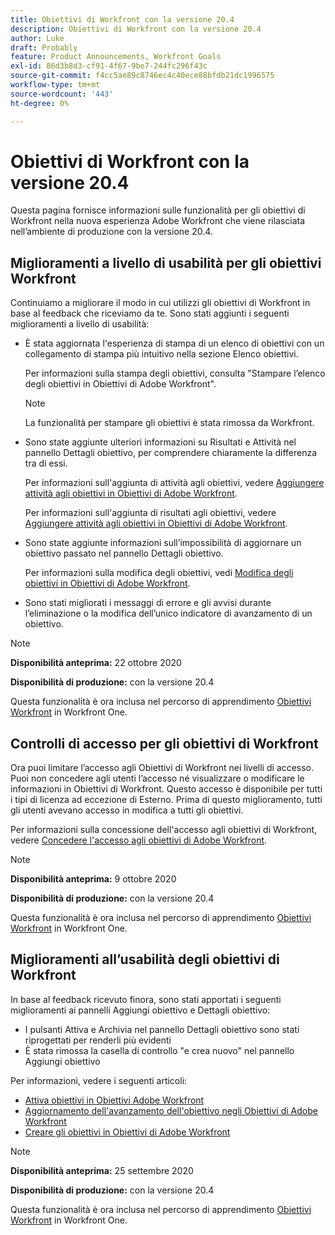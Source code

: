 ```yaml
---
title: Obiettivi di Workfront con la versione 20.4
description: Obiettivi di Workfront con la versione 20.4
author: Luke
draft: Probably
feature: Product Announcements, Workfront Goals
exl-id: 86d3b8d3-cf91-4f67-9be7-244fc296f43c
source-git-commit: f4cc5ae89c8746ec4c40ece88bfdb21dc1996575
workflow-type: tm+mt
source-wordcount: '443'
ht-degree: 0%

---
```


# Obiettivi di Workfront con la versione 20.4

Questa pagina fornisce informazioni sulle funzionalità per gli obiettivi di Workfront nella nuova esperienza Adobe Workfront che viene rilasciata nell’ambiente di produzione con la versione 20.4.

## Miglioramenti a livello di usabilità per gli obiettivi Workfront

Continuiamo a migliorare il modo in cui utilizzi gli obiettivi di Workfront in base al feedback che riceviamo da te. Sono stati aggiunti i seguenti miglioramenti a livello di usabilità:

* È stata aggiornata l&#39;esperienza di stampa di un elenco di obiettivi con un collegamento di stampa più intuitivo nella sezione Elenco obiettivi.

  Per informazioni sulla stampa degli obiettivi, consulta &quot;Stampare l’elenco degli obiettivi in Obiettivi di Adobe Workfront&quot;.

  >[!NOTE]
  >
  >  La funzionalità per stampare gli obiettivi è stata rimossa da Workfront.


* Sono state aggiunte ulteriori informazioni su Risultati e Attività nel pannello Dettagli obiettivo, per comprendere chiaramente la differenza tra di essi.

  Per informazioni sull&#39;aggiunta di attività agli obiettivi, vedere [Aggiungere attività agli obiettivi in Obiettivi di Adobe Workfront](../../../workfront-goals/results-and-activities/add-activities-to-goals.md).

  Per informazioni sull&#39;aggiunta di risultati agli obiettivi, vedere [Aggiungere attività agli obiettivi in Obiettivi di Adobe Workfront](../../../workfront-goals/results-and-activities/add-activities-to-goals.md).

* Sono state aggiunte informazioni sull’impossibilità di aggiornare un obiettivo passato nel pannello Dettagli obiettivo.

  Per informazioni sulla modifica degli obiettivi, vedi [Modifica degli obiettivi in Obiettivi di Adobe Workfront](../../../workfront-goals/goal-management/edit-goals.md).

* Sono stati migliorati i messaggi di errore e gli avvisi durante l’eliminazione o la modifica dell’unico indicatore di avanzamento di un obiettivo.

>[!NOTE]
>
>**Disponibilità anteprima:** 22 ottobre 2020
>
>**Disponibilità di produzione:** con la versione 20.4

Questa funzionalità è ora inclusa nel percorso di apprendimento [Obiettivi Workfront](https://one.workfront.com/s/getting-started?tabset-9473f=c292c) in Workfront One.

## Controlli di accesso per gli obiettivi di Workfront

Ora puoi limitare l’accesso agli Obiettivi di Workfront nei livelli di accesso. Puoi non concedere agli utenti l’accesso né visualizzare o modificare le informazioni in Obiettivi di Workfront. Questo accesso è disponibile per tutti i tipi di licenza ad eccezione di Esterno. Prima di questo miglioramento, tutti gli utenti avevano accesso in modifica a tutti gli obiettivi.

Per informazioni sulla concessione dell&#39;accesso agli obiettivi di Workfront, vedere [Concedere l&#39;accesso agli obiettivi di Adobe Workfront](../../../administration-and-setup/add-users/configure-and-grant-access/grant-access-goals.md).

>[!NOTE]
>
>**Disponibilità anteprima:** 9 ottobre 2020
>
>**Disponibilità di produzione:** con la versione 20.4

Questa funzionalità è ora inclusa nel percorso di apprendimento [Obiettivi Workfront](https://one.workfront.com/s/getting-started?tabset-9473f=c292c) in Workfront One.

## Miglioramenti all’usabilità degli obiettivi di Workfront

In base al feedback ricevuto finora, sono stati apportati i seguenti miglioramenti ai pannelli Aggiungi obiettivo e Dettagli obiettivo:

* I pulsanti Attiva e Archivia nel pannello Dettagli obiettivo sono stati riprogettati per renderli più evidenti 
* È stata rimossa la casella di controllo &quot;e crea nuovo&quot; nel pannello Aggiungi obiettivo

Per informazioni, vedere i seguenti articoli:

* [Attiva obiettivi in Obiettivi Adobe Workfront](../../../workfront-goals/goal-management/activate-goals.md)
* [Aggiornamento dell&#39;avanzamento dell&#39;obiettivo negli Obiettivi di Adobe Workfront](../../../workfront-goals/goal-review-and-workfront-goals-sections/check-in-goals.md)
* [Creare gli obiettivi in Obiettivi di Adobe Workfront](../../../workfront-goals/goal-management/create-goals.md)

>[!NOTE]
>
>**Disponibilità anteprima:** 25 settembre 2020
>
>**Disponibilità di produzione:** con la versione 20.4

Questa funzionalità è ora inclusa nel percorso di apprendimento [Obiettivi Workfront](https://one.workfront.com/s/getting-started?tabset-9473f=c292c) in Workfront One.
